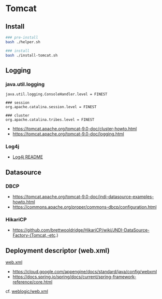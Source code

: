 # Tomcat

## Install

```bash
### pre-install
bash ./helper.sh

### install
bash ./install-tomcat.sh
```

## Logging

### java.util.logging

```properties
java.util.logging.ConsoleHandler.level = FINEST

### session
org.apache.catalina.session.level = FINEST

### cluster
org.apache.catalina.tribes.level = FINEST
```

- https://tomcat.apache.org/tomcat-9.0-doc/cluster-howto.html
- https://tomcat.apache.org/tomcat-9.0-doc/logging.html

### Log4j

- [Log4j README](/tomcat/log4j/README.md)

## Datasource

### DBCP

- https://tomcat.apache.org/tomcat-9.0-doc/jndi-datasource-examples-howto.html
- https://commons.apache.org/proper/commons-dbcp/configuration.html

### HikariCP

- https://github.com/brettwooldridge/HikariCP/wiki/JNDI-DataSource-Factory-(Tomcat,-etc.)

## Deployment descriptor (web.xml)

[web.xml](/tomcat/instance/web.xml)

- https://cloud.google.com/appengine/docs/standard/java/config/webxml
- https://docs.spring.io/spring/docs/current/spring-framework-reference/core.html

cf. [weblogic/web.xml](/weblogic/web.xml)
